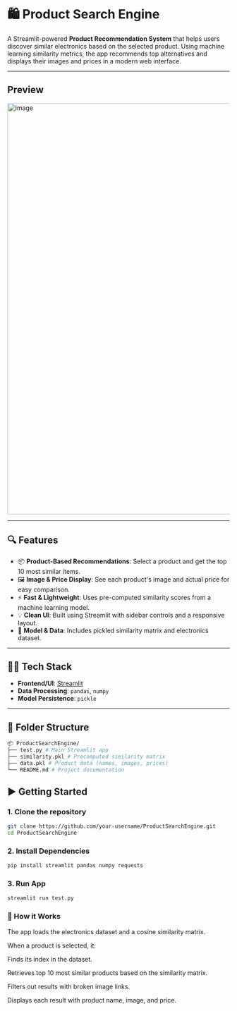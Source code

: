 # 🛍️ Product Search Engine

A Streamlit-powered **Product Recommendation System** that helps users discover similar electronics based on the selected product. Using machine learning similarity metrics, the app recommends top alternatives and displays their images and prices in a modern web interface.

----
## Preview
 
<img width="1915" height="933" alt="image" src="https://github.com/user-attachments/assets/23e8717b-7a86-4225-bb89-16d39527dd3c" />

---

## 🔍 Features

- 📦 **Product-Based Recommendations**: Select a product and get the top 10 most similar items.
- 🖼️ **Image & Price Display**: See each product's image and actual price for easy comparison.
- ⚡ **Fast & Lightweight**: Uses pre-computed similarity scores from a machine learning model.
- 💡 **Clean UI**: Built using Streamlit with sidebar controls and a responsive layout.
- 🧠 **Model & Data**: Includes pickled similarity matrix and electronics dataset.

---

## 🧑‍💻 Tech Stack

- **Frontend/UI**: [Streamlit](https://streamlit.io/)
- **Data Processing**: `pandas`, `numpy`
- **Model Persistence**: `pickle`

---

## 📁 Folder Structure

```bash
📦 ProductSearchEngine/
├── test.py # Main Streamlit app
├── similarity.pkl # Precomputed similarity matrix
├── data.pkl # Product data (names, images, prices)
└── README.md # Project documentation
```
## ▶️ Getting Started

### 1. **Clone the repository**

```bash
git clone https://github.com/your-username/ProductSearchEngine.git
cd ProductSearchEngine
```

### 2. Install Dependencies
``` bash
pip install streamlit pandas numpy requests 
```

### 3. Run App
```bash
streamlit run test.py
```
### 🧠 How it Works
The app loads the electronics dataset and a cosine similarity matrix.

When a product is selected, it:

Finds its index in the dataset.

Retrieves top 10 most similar products based on the similarity matrix.

Filters out results with broken image links.

Displays each result with product name, image, and price.



